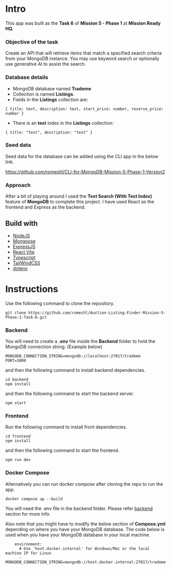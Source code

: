 # Intro

This app was built as the **Task 6** of **Mission 5 - Phase 1** at **Mission Ready HQ**. 

### Objective of the task
Create an API that will retrieve items that match a specified search criteria from your MongoDB instance.  You may use keyword search or optionally use generative AI to assist the search.

### Database details

* MongoDB database named **Trademe**
* Colleciton is named **Listings**.
* Fields in the **Listings** collection are: 
```
{ title: text, description: text, start_price: number, reserve_price: number }
```
* There is an **text** index in the **Listings** collection:
```
{ title: "text", description: "text" }
```
### Seed data

Seed data for the database can be added using the CLI app in the below link.

https://github.com/romeshl/CLI-for-MongoDB-Mission-5-Phase-1-Version2

### Approach
After a bit of playing around I used the **Text Search (With Text Index)** feature of **MongoDB** to complete this project. I have used React as the frontend and Express as the backend.

## Build with

* [NodeJS](https://nodejs.org/en)
* [Mongoose](https://www.npmjs.com/package/mongoose)
* [ExpressJS](https://expressjs.com/)
* [React Vite](https://vitejs.dev/)
* [Typescript](https://www.typescriptlang.org/)
* [TailWindCSS](https://tailwindcss.com/)
* [dotenv](https://www.npmjs.com/package/dotenv)


# Instructions

Use the following command to clone the repository. 
``` 
git clone https://github.com/romeshl/Auction-Listing-Finder-Mission-5-Phase-1-Task-6.git
```

### Backend

You will need to create a **.env** file inside the **Backend** folder to hold the MongoDB connection string. (Example below)

```
MONGODB_CONNECTION_STRING=mongodb://localhost:27017/trademe
PORT=3000
```

and then the following command to install backend dependencies. 
```
cd backend
npm install
```

and then the following command to start the backend server. 
```
npm start
```
### Frontend
Run the following command to install front dependencies. 
```
cd frontend
npm install
```

and then the following command to start the frontend. 
```
npm run dev
```
### Docker Compose

Alternatively you can run *docker compose* after cloning the repo to run the app.

```
docker compose up --build
```
You will need the .env file in the backend folder. Please refer [backend](#backend) seciton for more info.

Also note that you might have to modify the below section of **Compose.yml** depending on where you have your MongoDB database. The code below is used when you have your MongoDB database in your local machine.

```
    environment:
      # Use 'host.docker.internal' for Windows/Mac or the local machine IP for Linux
      - MONGODB_CONNECTION_STRING=mongodb://host.docker.internal:27017/trademe
```